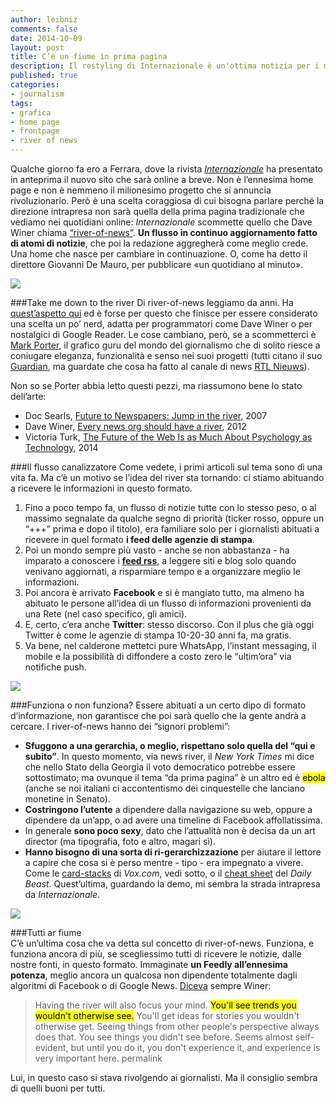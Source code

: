 ```yaml
---
author: leibniz
comments: false
date: 2014-10-09
layout: post
title: C’è un fiume in prima pagina 
description: Il restyling di Internazionale è un'ottima notizia per i media perché ha una struttura che tutti dovrebbero imitare.
published: true
categories:
- journalism
tags:
- grafica
- home page
- frontpage
- river of news
---
```

Qualche giorno fa ero a Ferrara, dove la rivista [*Internazionale*](http://www.internazionale.it/) ha presentato in anteprima il nuovo sito che sarà online a breve. Non è l’ennesima home page e non è nemmeno il milionesimo progetto che si annuncia rivoluzionario. Però è una scelta coraggiosa di cui bisogna parlare perché la direzione intrapresa non sarà quella della prima pagina tradizionale che vediamo nei quotidiani online: *Internazionale* scommette quello che Dave Winer chiama [“river-of-news”](http://scripting.com/2014/06/02/whatIsARiverOfNewsAggregator.html). **Un flusso in continuo aggiornamento fatto di atomi di notizie**, che poi la redazione aggregherà come meglio crede. Una home che nasce per cambiare in continuazione. O, come ha detto il direttore Giovanni De Mauro, per pubblicare «un quotidiano al minuto». 

![](http://leibniz.me/images/vault/newInternazionale.png)

###Take me down to the river
Di river-of-news leggiamo da anni. Ha [quest’aspetto qui](http://radio3.io/rivers/) ed è forse per questo che finisce per essere considerato una scelta un po’ nerd, adatta per programmatori come Dave Winer o per nostalgici di Google Reader. Le cose cambiano, però, se a scommetterci è [Mark Porter](http://www.markporter.com/), il grafico guru del mondo del giornalismo che di solito riesce a coniugare eleganza, funzionalità e senso nei suoi progetti (tutti citano il suo [Guardian](http://www.dandad.org/en/guardian-redesign/), ma guardate che cosa ha fatto al canale di news [RTL Nieuws](http://smorgasbordstudio.com/portfolio/broadcast/)). 

Non so se Porter abbia letto questi pezzi, ma riassumono bene lo stato dell’arte:

* Doc Searls, [Future to Newspapers: Jump in the river](http://blogs.law.harvard.edu/doc/2007/10/19/future-to-newspapers-jump-in-the-river/), 2007
* Dave Winer, [Every news org should have a river](http://scripting.com/stories/2012/03/29/everyNewsOrgShouldHaveARiv.html), 2012
* Victoria Turk, [The Future of the Web Is as Much About Psychology as Technology](http://motherboard.vice.com/read/the-future-of-the-web-is-as-much-about-psychology-as-technology), 2014
 
###Il flusso canalizzatore
Come vedete, i primi articoli sul tema sono di una vita fa. Ma c’è un motivo se l’idea del river sta tornando: ci stiamo abituando a ricevere le informazioni in questo formato. 

1. Fino a poco tempo fa, un flusso di notizie tutte con lo stesso peso, o al massimo segnalate da qualche segno di priorità (ticker rosso, oppure un  “+++” prima e dopo il titolo), era familiare solo per i giornalisti abituati a ricevere in quel formato **i feed delle agenzie di stampa**. 
2. Poi un mondo sempre più vasto - anche se non abbastanza - ha imparato a conoscere i [**feed rss**](https://it.wikipedia.org/wiki/RSS), a leggere siti e blog solo quando venivano aggiornati, a risparmiare tempo e a organizzare meglio le informazioni. 
3. Poi ancora è arrivato **Facebook** e si è mangiato tutto, ma almeno ha abituato le persone all’idea di un flusso di informazioni provenienti da una Rete (nel caso specifico, gli amici). 
4. E, certo, c’era anche **Twitter**: stesso discorso. Con il plus che già oggi Twitter è come le agenzie di stampa 10-20-30 anni fa, ma gratis.  
5. Va bene, nel calderone mettetci pure WhatsApp, l’instant messaging, il mobile e la possibilità di diffondere a costo zero le “ultim’ora” via notifiche push.

![](http://leibniz.me/images/vault/flusso.png)

###Funziona o non funziona?
Essere abituati a un certo dipo di formato d’informazione, non garantisce che poi sarà quello che la gente andrà a cercare. I river-of-news hanno dei “signori problemi”:

- **Sfuggono a una gerarchia, o meglio, rispettano solo quella del “qui e subito”**. In questo momento, via news river, il *New York Times* mi dice che nello Stato della Georgia il voto democratico potrebbe essere sottostimato; ma ovunque il tema “da prima pagina” è un altro ed è <mark>ebola</mark> (anche se noi italiani ci accontentismo dei cinquestelle che lanciano monetine in Senato). 
- **Costringono l’utente** a dipendere dalla navigazione su web, oppure a dipendere da un’app, o ad avere una timeline di Facebook affollatissima.
- In generale **sono poco sexy**, dato che l’attualità non è decisa da un art director (ma tipografia, foto e altro, magari sì).
- **Hanno bisogno di una sorta di ri-gerarchizzazione** per aiutare il lettore a capire che cosa si è perso mentre - tipo - era impegnato a vivere.  Come le [card-stacks](http://www.vox.com/cardstacks) di *Vox.com*, vedi sotto, o il [cheat sheet](http://www.thedailybeast.com/cheats/2014/10/08/imf-china-passes-u-s-as-biggest-economy.html) del *Daily Beast*. Quest’ultima, guardando la demo, mi sembra la strada intrapresa da *Internazionale*. 

![](http://leibniz.me/images/vault/cardstack.png)

###Tutti ar fiume	
C’è un’ultima cosa che va detta sul concetto di river-of-news. Funziona, e funziona ancora di più, se scegliessimo tutti di ricevere le notizie, dalle nostre fonti, in questo formato. Immaginate **un Feedly all’ennesima potenza**, meglio ancora un qualcosa non dipendente totalmente dagli algoritmi di Facebook o di Google News. [Diceva](http://scripting.com/stories/2012/03/29/everyNewsOrgShouldHaveARiv.html#8HavingTheRiverWillAlsoFocusIyouriMindYoullSeeTrendsYouWouldntOtherwiseSeeYoullGetIdeasForStoriesYouWouldntOtherwiseGetSeeingThingsFromOtherPeoplesPerspectiveAlwaysDoesThatYouSeeThingsYouDidntSeeBeforeSeemsAlmostSelfevidentButUntilYouDoItYouDontIexperienceiItAndExperienceIsVeryImportantHere) sempre Winer:

> Having the river will also focus your mind. <mark>You'll see trends you wouldn't otherwise see.</mark> You'll get ideas for stories you wouldn't otherwise get. Seeing things from other people's perspective always does that. You see things you didn't see before. Seems almost self-evident, but until you do it, you don't experience it, and experience is very important here. permalink

Lui, in questo caso si stava rivolgendo ai giornalisti. Ma il consiglio sembra di quelli buoni per tutti. 
